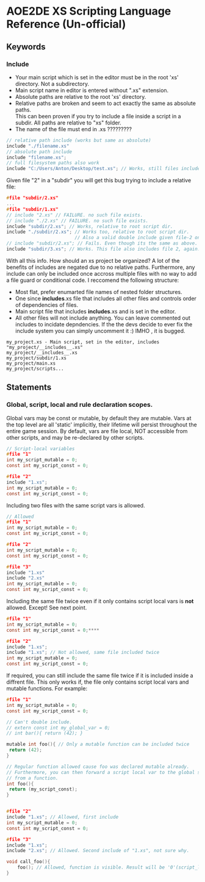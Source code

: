 # AOE2DE XS Scripting Language Reference (Un-official)


## Keywords


### Include
- Your main script which is set in the editor must be in the root 'xs' directory. Not a subdirectory.
- Main script name in editor is entered without ".xs" extension.
- Absolute paths are relative to the root 'xs' directory.
- Relative paths are broken and seem to act exactly the same as absolute paths.  
  This can been proven if you try to include a file inside a script in a subdir. 
  All paths are relative to "xs" folder.
- The name of the file must end in .xs ?????????
```c
// relative path include (works but same as absolute)
include "./filename.xs"
// absolute path include
include "filename.xs";
// full filesystem paths also work
include "C:/Users/Anton/Desktop/test.xs"; // Works, still files included in this file cant have relative includes...
```
Given file "2" in a "subdir" you will get this bug trying to include a relative file:
```c
#file "subdir/2.xs"
...
#file "subdir/1.xs"
// include "2.xs" // FAILURE. no such file exists.
// include "./2.xs" // FAILURE. no such file exists.
include "subdir/2.xs"; // Works, relative to root script dir.
include "./subdir/2.xs"; // Works too, relative to root script dir. 
                         // Also a valid double include given file-2 only has local vars.
// include "subdir/2.xs"; // Fails. Even though its the same as above.
include "subdir/3.xs"; // Works. This file also includes file 2, again.
```

With all this info. How should an xs project be organized? A lot of the benefits of includes are negated due to no relative paths.
Furthermore, any include can only be included once accross multiple files with no way to add a file guard or conditional code.
I reccomend the following structure:
- Most flat, prefer enumarted file names of nested folder structures.
- One since __includes__.xs file that includes all other files and controls order of dependencies of files.
- Main script file that includes __includes__.xs and is set in the editor.
- All other files will not include anything. You can leave commented out includes to incidate depndencies.
  If the the devs decide to ever fix the include system you can simply uncomment it :) IMHO , it is bugged.
```
my_project.xs - Main script, set in the editor, includes "my_project/__includes__.xs"
my_project/__includes__.xs 
my_project/subdir/1.xs
my_project/main.xs
my_project/scripts...
```

## Statements

### Global, script, local and rule declaration scopes.
Global vars may be const or mutable, by default they are mutable. Vars at the top level are all 'static' implicitly,
their lifetime will persist throughout the entire game session. By default, vars are file local, NOT accessible from
other scripts, and may be re-declared by other scripts.
```c
// Script-local variables
#file "1"
int my_script_mutable = 0;
const int my_script_const = 0;

#file "2"
include "1.xs";
int my_script_mutable = 0;
const int my_script_const = 0;

```
Including two files with the same script vars is allowed. 
```c
// Allowed
#file "1"
int my_script_mutable = 0;
const int my_script_const = 0;

#file "2"
int my_script_mutable = 0; 
const int my_script_const = 0;

#file "3"
include "1.xs"
include "2.xs"
int my_script_mutable = 0; 
const int my_script_const = 0;
```
Including the same file twice even if it only contains script local vars is **not** allowed. Except! See next point.
```c
#file "1"
int my_script_mutable = 0;
const int my_script_const = 0;****

#file "2"
include "1.xs";
include "1.xs"; // Not allowed, same file included twice
int my_script_mutable = 0; 
const int my_script_const = 0;
```
If required, you can still include the same file twice if it is included inside a diffrent file. 
This only works if, the file only contains script local vars and mutable functions.
For example:
```c
#file "1"
int my_script_mutable = 0;
const int my_script_const = 0;

// Can't double include.
// extern const int my_global_var = 0;
// int bar(){ return (42); }

mutable int foo(){ // Only a mutable function can be included twice
 return (42);
}

// Regular function allowed cause foo was declared mutable already.
// Furthermore, you can then forward a script local var to the global scope
// from a function.
int foo(){
 return (my_script_const);
}


#file "2"
include "1.xs"; // Allowed, first include
int my_script_mutable = 0;
const int my_script_const = 0;

#file "3"
include "1.xs";
include "2.xs"; // Allowed. Second include of "1.xs", not sure why.

void call_foo(){
    foo(); // Allowed, function is visible. Result will be '0'(script_local_var);
}
```
